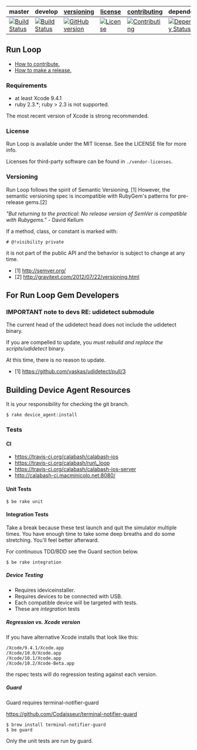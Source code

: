 | master  | develop | [versioning](VERSIONING.md) | [license](LICENSE) | [contributing](CONTRIBUTING.md)| dependencies|
|---------|---------|-----------------------------|--------------------|--------------------------------|----------------------|
|[![Build Status](https://travis-ci.org/calabash/run_loop.svg?branch=master)](https://travis-ci.org/calabash/run_loop)| [![Build Status](https://travis-ci.org/calabash/run_loop.svg?branch=develop)](https://travis-ci.org/calabash/crun_loop)| [![GitHub version](https://badge.fury.io/gh/calabash%2Frun_loop.svg)](http://badge.fury.io/gh/calabash%2Frun_loop) |[![License](https://img.shields.io/badge/licence-MIT-blue.svg)](http://opensource.org/licenses/MIT) | [![Contributing](https://img.shields.io/badge/contrib-gitflow-orange.svg)](https://www.atlassian.com/git/tutorials/comparing-workflows/gitflow-workflow/)|[![Dependency Status](https://gemnasium.com/calabash/run_loop.svg)](https://gemnasium.com/calabash/run_loop)|

## Run Loop

* [How to contribute.](CONTRIBUTING.md)
* [How to make a release.](CONTRIBUTING.md)

### Requirements

* at least Xcode 9.4.1
* ruby 2.3.*; ruby > 2.3 is not supported.

The most recent version of Xcode is strong recommended.

### License

Run Loop is available under the MIT license. See the LICENSE file for more info.

Licenses for third-party software can be found in `./vendor-licenses`.

### Versioning

Run Loop follows the spirit of Semantic Versioning. [1]  However, the semantic
versioning spec is incompatible with RubyGem's patterns for pre-release gems.[2]

_"But returning to the practical: No release version of SemVer is compatible with Rubygems."_ - David Kellum

If a method, class, or constant is marked with:

```
# @!visibility private
```

it is not part of the public API and the behavior is subject to change
at any time.

- [1] http://semver.org/
- [2] http://gravitext.com/2012/07/22/versioning.html


## For Run Loop Gem Developers

### IMPORTANT note to devs RE: udidetect submodule

The current head of the udidetect head does not include the udidetect binary.

If you are compelled to update, you _must rebuild and replace the scripts/udidetect_ binary.

At this time, there is no reason to update.

- [1] https://github.com/vaskas/udidetect/pull/3

## Building Device Agent Resources

It is your responsibility for checking the git branch.

```
$ rake device_agent:install
```

### Tests

#### CI

* https://travis-ci.org/calabash/calabash-ios
* https://travis-ci.org/calabash/run\_loop
* https://travis-ci.org/calabash/calabash-ios-server
* http://calabash-ci.macminicolo.net:8080/

#### Unit Tests

```
$ be rake unit
```

#### Integration Tests

Take a break because these test launch and quit the simulator multiple
times.  You have enough time to take some deep breaths and do some
stretching.  You'll feel better afterward.

For continuous TDD/BDD see the Guard section below.

```
$ be rake integration
```

##### Device Testing

* Requires ideviceinstaller.
* Requires devices to be connected with USB.
* Each compatible device will be targeted with tests.
* These are _integration_ tests

##### Regression vs. Xcode version

If you have alternative Xcode installs that look like this:

```
/Xcode/9.4.1/Xcode.app
/Xcode/10.0/Xcode.app
/Xcode/10.1/Xcode.app
/Xcode/10.2/Xcode-Beta.app
```

the rspec tests will do regression testing against each version.

##### Guard

Guard requires terminal-notifier-guard

https://github.com/Codaisseur/terminal-notifier-guard

```
$ brew install terminal-notifier-guard
$ be guard
```

Only the unit tests are run by guard.


